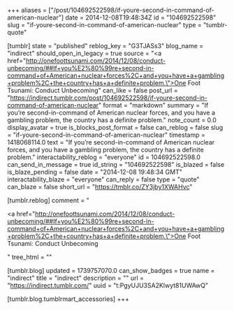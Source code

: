 +++
aliases = ["/post/104692522598/if-youre-second-in-command-of-american-nuclear"]
date = 2014-12-08T19:48:34Z
id = "104692522598"
slug = "if-youre-second-in-command-of-american-nuclear"
type = "tumblr-quote"

[tumblr]
state = "published"
reblog_key = "G3TJASs3"
blog_name = "indirect"
should_open_in_legacy = true
source = "<a href=\"http://onefoottsunami.com/2014/12/08/conduct-unbecoming/##If+you%E2%80%99re+second-in-command+of+American+nuclear+forces%2C+and+you+have+a+gambling+problem%2C+the+country+has+a+definite+problem.\">One Foot Tsunami: Conduct Unbecoming</a>"
can_like = false
post_url = "https://indirect.tumblr.com/post/104692522598/if-youre-second-in-command-of-american-nuclear"
format = "markdown"
summary = "If you’re second-in-command of American nuclear forces, and you have a gambling problem, the country has a definite problem."
note_count = 0.0
display_avatar = true
is_blocks_post_format = false
can_reblog = false
slug = "if-youre-second-in-command-of-american-nuclear"
timestamp = 1418068114.0
text = "If you’re second-in-command of American nuclear forces, and you have a gambling problem, the country has a definite problem."
interactability_reblog = "everyone"
id = 104692522598.0
can_send_in_message = true
id_string = "104692522598"
is_blazed = false
is_blaze_pending = false
date = "2014-12-08 19:48:34 GMT"
interactability_blaze = "everyone"
can_reply = false
type = "quote"
can_blaze = false
short_url = "https://tmblr.co/ZY3jby1XWAHvc"

[tumblr.reblog]
comment = "<p><a href=\"http://onefoottsunami.com/2014/12/08/conduct-unbecoming/##If+you%E2%80%99re+second-in-command+of+American+nuclear+forces%2C+and+you+have+a+gambling+problem%2C+the+country+has+a+definite+problem.\">One Foot Tsunami: Conduct Unbecoming</a></p>"
tree_html = ""

[tumblr.blog]
updated = 1739757070.0
can_show_badges = true
name = "indirect"
title = "indirect"
description = ""
url = "https://indirect.tumblr.com/"
uuid = "t:PgyUJU3SA2Klwyt81UWAwQ"

[tumblr.blog.tumblrmart_accessories]
+++
